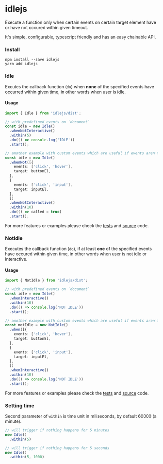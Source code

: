 # idlejs

Execute a function only when certain events on certain target element have or have not occured within given timeout.

It's simple, configurable, typescript friendly and has an easy chainable API.

### Install

```
npm install --save idlejs
yarn add idlejs
```

### Idle

Excutes the callback function (`do`) when **none** of the specified events have occurred within given time, in other words when user is idle. 

#### Usage

```typescript
import { Idle } from 'idlejs/dist';

// with predefined events on `document`
const idle = new Idle()
  .whenNotInteractive()
  .within(5)
  .do(() => console.log('IDLE'))
  .start();

// another example with custom events which are useful if events aren't bubbling up to the document
const idle = new Idle()
  .whenNot([{
    events: ['click', 'hover'],
    target: buttonEl,
  },
  {
    events: ['click', 'input'],
    target: inputEl,
  },
  ])
  .whenNotInteractive()
  .within(10)
  .do(() => called = true)
  .start();
```

For more features or examples please check the [tests](./src/idle.spec.ts) and [source]('./src/idle.ts) code.

### NotIdle

Executes the callback function (`do`), if at least **one** of the specified events have occured within given time, in other words when user is not idle or interactive.

#### Usage

```typescript
import { NotIdle } from 'idlejs/dist';

// with predefined events on `document`
const idle = new Idle()
  .whenInteractive()
  .within(10)
  .do(() => console.log('NOT IDLE'))
  .start();

// another example with custom events which are useful if events aren't bubbling up to the `document`
const notIdle = new NotIdle()
  .when([{
    events: ['click', 'hover'],
    target: buttonEl,
  },
  {
    events: ['click', 'input'],
    target: inputEl,
  },
  ])
  .whenInteractive()
  .within(10)
  .do(() => console.log('NOT IDLE'))
  .start();
```

For more features or examples please check the [tests](./src/not-idle.spec.ts) and [source]('./src/not-idle.ts) code.

### Setting time

Second parameter of `within` is time unit in miliseconds, by default 60000 (a minute).

```typescript
// will trigger if nothing happens for 5 minutes
new Idle()
  .within(5)

// will trigger if nothing happens for 5 seconds
new Idle()
  .within(5, 1000)
```